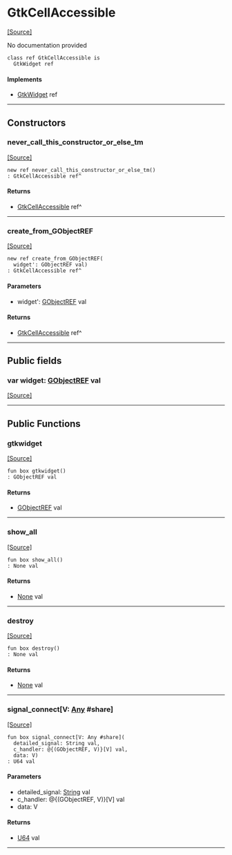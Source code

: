 # GtkCellAccessible
<span class="source-link">[[Source]](src/gtk3/GtkCellAccessible.md#L6)</span>

No documentation provided


```pony
class ref GtkCellAccessible is
  GtkWidget ref
```

#### Implements

* [GtkWidget](gtk3-GtkWidget.md) ref

---

## Constructors

### never_call_this_constructor_or_else_tm
<span class="source-link">[[Source]](src/gtk3/GtkCellAccessible.md#L13)</span>


```pony
new ref never_call_this_constructor_or_else_tm()
: GtkCellAccessible ref^
```

#### Returns

* [GtkCellAccessible](gtk3-GtkCellAccessible.md) ref^

---

### create_from_GObjectREF
<span class="source-link">[[Source]](src/gtk3/GtkCellAccessible.md#L16)</span>


```pony
new ref create_from_GObjectREF(
  widget': GObjectREF val)
: GtkCellAccessible ref^
```
#### Parameters

*   widget': [GObjectREF](gtk3-..-gobject-GObjectREF.md) val

#### Returns

* [GtkCellAccessible](gtk3-GtkCellAccessible.md) ref^

---

## Public fields

### var widget: [GObjectREF](gtk3-..-gobject-GObjectREF.md) val
<span class="source-link">[[Source]](src/gtk3/GtkCellAccessible.md#L10)</span>



---

## Public Functions

### gtkwidget
<span class="source-link">[[Source]](src/gtk3/GtkCellAccessible.md#L12)</span>


```pony
fun box gtkwidget()
: GObjectREF val
```

#### Returns

* [GObjectREF](gtk3-..-gobject-GObjectREF.md) val

---

### show_all
<span class="source-link">[[Source]](src/gtk3/GtkWidget.md#L4)</span>


```pony
fun box show_all()
: None val
```

#### Returns

* [None](builtin-None.md) val

---

### destroy
<span class="source-link">[[Source]](src/gtk3/GtkWidget.md#L7)</span>


```pony
fun box destroy()
: None val
```

#### Returns

* [None](builtin-None.md) val

---

### signal_connect\[V: [Any](builtin-Any.md) #share\]
<span class="source-link">[[Source]](src/gtk3/GtkWidget.md#L10)</span>


```pony
fun box signal_connect[V: Any #share](
  detailed_signal: String val,
  c_handler: @{(GObjectREF, V)}[V] val,
  data: V)
: U64 val
```
#### Parameters

*   detailed_signal: [String](builtin-String.md) val
*   c_handler: @{(GObjectREF, V)}[V] val
*   data: V

#### Returns

* [U64](builtin-U64.md) val

---

